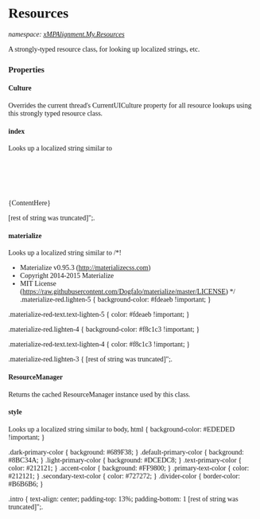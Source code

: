 ﻿# Resources
_namespace: [xMPAlignment.My.Resources](./index.md)_

A strongly-typed resource class, for looking up localized strings, etc.




### Properties

#### Culture
Overrides the current thread's CurrentUICulture property for all
 resource lookups using this strongly typed resource class.
#### index
Looks up a localized string similar to <!DOCTYPE html>
<html>

<head>
<meta http-equiv="Content-Type" content="text/html; charset=UTF-8">
<meta charset="utf-8" />
<meta name="viewport" content="width=device-width, initial-scale=1" />

<title>{TitleHere}</title>

<link rel="stylesheet" href="./assets/style.css">
<link rel="stylesheet" href="./assets/materialize.css">
</head>

<body style="font-family:Microsoft YaHei">
<br />
<br />
<br />
<br />
<br />
<div class="container about">
{ContentHere}
 </div>

 [rest of string was truncated]";.
#### materialize
Looks up a localized string similar to /*!
 * Materialize v0.95.3 (http://materializecss.com)
 * Copyright 2014-2015 Materialize
 * MIT License (https://raw.githubusercontent.com/Dogfalo/materialize/master/LICENSE)
 */
.materialize-red.lighten-5 {
 background-color: #fdeaeb !important; }

.materialize-red-text.text-lighten-5 {
 color: #fdeaeb !important; }

.materialize-red.lighten-4 {
 background-color: #f8c1c3 !important; }

.materialize-red-text.text-lighten-4 {
 color: #f8c1c3 !important; }

.materialize-red.lighten-3 {
 [rest of string was truncated]";.
#### ResourceManager
Returns the cached ResourceManager instance used by this class.
#### style
Looks up a localized string similar to body, html
{
background-color: #EDEDED !important;
}

.dark-primary-color { background: #689F38; }
.default-primary-color { background: #8BC34A; }
.light-primary-color { background: #DCEDC8; }
.text-primary-color { color: #212121; }
.accent-color { background: #FF9800; }
.primary-text-color { color: #212121; }
.secondary-text-color { color: #727272; }
.divider-color { border-color: #B6B6B6; }

.intro
{
text-align: center;
padding-top: 13%;
padding-bottom: 1 [rest of string was truncated]";.
